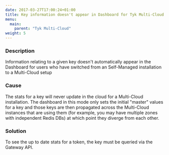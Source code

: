 ```yaml
---
date: 2017-03-27T17:00:24+01:00
title: Key information doesn't appear in Dashboard for Tyk Multi-Cloud users
menu:
  main:
    parent: "Tyk Multi-Cloud"
weight: 5 
---
```


### Description

Information relating to a given key doesn't automatically appear in the Dashboard for users who have switched from an Self-Managed installation to a Multi-Cloud setup

### Cause

The stats for a key will never update in the cloud for a Multi-Cloud installation. The dashboard in this mode only sets the initial "master" values for a key and those keys are then propagated across the Multi-Cloud instances that are using them (for example, you may have multiple zones with independent Redis DBs) at which point they diverge from each other.

### Solution

To see the up to date stats for a token, the key must be queried via the Gateway API.